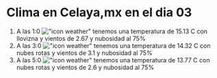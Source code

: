 # Clima en Celaya,mx en el dia 03

1. A las 1:0 !["icon weather"](http://openweathermap.org/img/w/09n.png) tenemos una temperatura de 15.13 C con llovizna y  vientos de 2.67 y nubosidad al 75%
1. A las 3:0 !["icon weather"](http://openweathermap.org/img/w/04n.png) tenemos una temperatura de 14.32 C con nubes rotas y  vientos de 3.1 y nubosidad al 75%
1. A las 5:0 !["icon weather"](http://openweathermap.org/img/w/04n.png) tenemos una temperatura de 13.77 C con nubes rotas y  vientos de 2.6 y nubosidad al 75%
